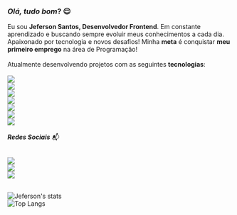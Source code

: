 ### <i> Olá, tudo bom</i>? :relieved:

Eu sou <b>Jeferson Santos, Desenvolvedor Frontend</b>. Em constante aprendizado e buscando sempre evoluir meus conhecimentos a cada dia. Apaixonado por tecnologia e novos desafios! Minha <b>meta</b> é conquistar <b>meu primeiro emprego</b> na área de Programação!
<br>
<br>
Atualmente desenvolvendo projetos com as seguintes <b>tecnologias</b>:
<br>
<br>
<img src="https://img.shields.io/badge/JavaScript-F7DF1E?style=for-the-badge&logo=javascript&logoColor=black" />
<br>
<img src="https://img.shields.io/badge/HTML5-E34F26?style=for-the-badge&logo=html5&logoColor=white" />
<br>
<img src="https://img.shields.io/badge/CSS3-1572B6?style=for-the-badge&logo=css3&logoColor=white" />
<br>
<img src="https://img.shields.io/badge/Canva-%2300C4CC.svg?style=for-the-badge&logo=Canva&logoColor=white" />
<br>
<img src="https://img.shields.io/badge/Figma-F24E1E?style=for-the-badge&logo=figma&logoColor=white" />
<br>
<img src="https://img.shields.io/badge/React-20232A?style=for-the-badge&logo=react&logoColor=61DAFB" />
<br>
<img src="https://img.shields.io/badge/React-61DAFB.svg?style=for-the-badge&logo=React&logoColor=black" />
<br>
<br>
<b><i>Redes Sociais</b></i> :mailbox_with_mail:
<br>
<br>

<a href="https://linkedin.com/in/jexsantos">
<img src="https://img.shields.io/badge/LinkedIn-0077B5?style=for-the-badge&logo=linkedin&logoColor=white">  
</a>

<br>

<a href="https://instagram.com/jexsantos_">
<img src="https://img.shields.io/badge/Instagram-E4405F?style=for-the-badge&logo=instagram&logoColor=white">
</a>  

<br>

<a href="https://www.twitch.tv/jexsparrow">
<img src="https://img.shields.io/badge/Twitch-9146FF?style=for-the-badge&logo=twitch&logoColor=white">
</a>
<br>
<br>

![Jeferson's stats](https://github-readme-stats.vercel.app/api?username=JexSparrow&show_icons=true&theme=transparent)
<br>
![Top Langs](https://github-readme-stats.vercel.app/api/top-langs/?username=JexSparrow&layout=compact)

